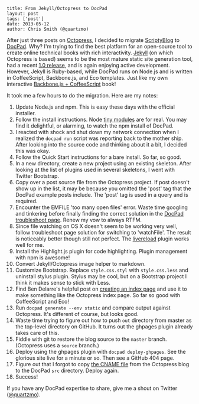 ```
title: From Jekyll/Octopress to DocPad
layout: post
tags: ['post']
date: 2013-05-12
author: Chris Smith (@quartzmo)
```

After just three posts on [Octopress](http://octopress.org/), I decided to migrate [ScriptyBlog](/) to [DocPad](http://docpad.org/). Why? I'm trying to find the best platform for an open-source tool to create online technical books with rich interactivity. [Jekyll](http://jekyllrb.com/) (on which Octopress is based) seems to be the most mature static site generation tool, had a recent [1.0 release](http://blog.parkermoore.de/2013/05/06/jekyll-1-dot-0-released/), and is again enjoying active development. However, Jekyll is Ruby-based, while DocPad runs on Node.js and is written in CoffeeScript, Backbone.js, and Eco templates. Just like my own interactive [Backbone.js + CoffeeScript](http://www.scriptybooks.com/books/backbone-coffeescript) book!

It took me a few hours to do the migration. Here are my notes:

1. Update Node.js and npm. This is easy these days with the official installer.
1. Follow the install instructions. Node [tiny modules](http://substack.net/many_things) are for real. You may find it delightful, or alarming, to watch the npm install of DocPad.
1. I reacted with shock and shut down my network connection when I realized the `docpad run` script was reporting back to the mother ship. After looking into the source code and thinking about it a bit, I decided this was okay.
1. Follow the Quick Start instructions for a bare install. So far, so good.
1. In a new directory, create a new project using an existing skeleton. After looking at the list of plugins used in several skeletons, I went with Twitter Bootstrap.
1. Copy over a post source file from the Octopress project. If post doesn't show up in the list, it may be because you omitted the 'post' tag that the DocPad example posts include. The 'post' tag is used in a query and is required.
1. Encounter the EMFILE 'too many open files' error. Waste time googling and tinkering before finally finding the correct solution in the [DocPad troubleshoot page](http://docpad.org/docs/troubleshoot). Renew my vow to always RTFM.
1. Since file watching on OS X doesn't seem to be working very well, follow troubleshoot page solution for switching to 'watchFile'. The result is noticeably better though still not perfect. The [livereload](https://github.com/docpad/docpad-plugin-livereload) plugin works well for me.
1. Install the Highlight.js plugin for code highlighting. Plugin management with npm is awesome!
1. Convert Jekyll/Octopress image helper to markdown.
1. Customize Bootstrap. Replace `style.css.styl` with `style.css.less` and uninstall stylus plugin. Stylus may be cool, but on a Bootstrap project I think it makes sense to stick with Less.
1. Find Ben Delarre's helpful post on [creating an index page](http://delarre.net/posts/creating-the-index-page.html) and use it to make something like the Octopress index page. So far so good with CoffeeScript and Eco!
1. Run `docpad generate --env static` and compare output against Octopress. It's different of course, but looks good.
1. Waste time trying to figure out how to push `out` directory from master as the top-level directory on GitHub. It turns out the ghpages plugin already takes care of this.
1. Fiddle with git to restore the blog source to the `master` branch. (Octopress uses a `source` branch.)
1. Deploy using the ghpages plugin with `docpad deploy-ghpages`. See the glorious site live for a minute or so. Then see a GitHub 404 page.
1. Figure out that I forgot to copy [the CNAME file](https://help.github.com/articles/my-custom-domain-isn-t-working) from the Octopress blog to the DocPad `src` directory. Deploy again.
1. Success!

If you have any DocPad expertise to share, give me a shout on Twitter ([@quartzmo](http://twitter.com/quartzmo)).
